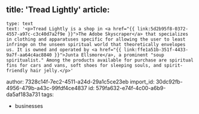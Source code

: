 title: 'Tread Lightly'
article:
  -
    type: text
    text: '<p>Tread Lightly is a shop in <a href="{{ link:5d2b95f8-0372-4557-a97c-c3c40d7a2f9e }}">The Adobe Skyscraper</a> that specializes in clothing and apparatuses specific for allowing the user to least infringe on the unseen spiritual world that theoretically envelopes us. It is owned and operated by <a href="{{ link:ffe1a51b-351f-4433-9a7f-aa64c4ac8840 }}">Junta Ellsmore</a>, a prominent "soup spiritualist." Among the products available for purchase are spiritual fins for cars and vans, soft shoes for sleeping souls, and spirit-friendly hair jelly.</p>'
author: 7328c14f-7ec2-4511-a24d-29a1c5ce23eb
import_id: 30dc92fb-4956-479b-a43c-99fdf4ce4837
id: 579fa632-e74f-4c00-a6b9-da5af183a731
tags:
  - businesses
